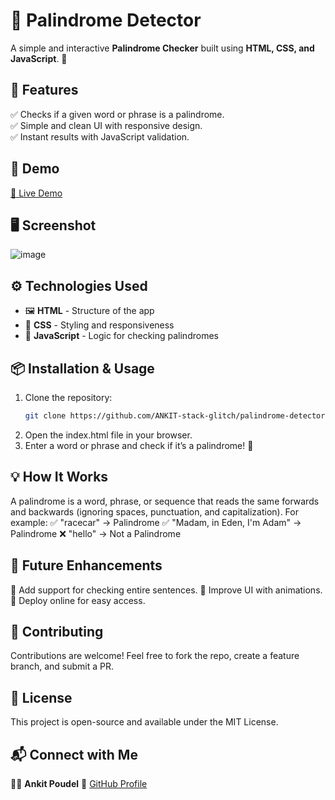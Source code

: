 # 🔁 Palindrome Detector

A simple and interactive **Palindrome Checker** built using **HTML, CSS, and JavaScript**. 🚀  

## 📌 Features  
✅ Checks if a given word or phrase is a palindrome.  
✅ Simple and clean UI with responsive design.  
✅ Instant results with JavaScript validation.  

## 🎥 Demo  
[🔗 Live Demo](https://ankit-stack-glitch.github.io/palindrome-detector/)


## 🖥️ Screenshot  
 
![image](https://github.com/user-attachments/assets/96085cff-d691-4f34-becf-fe14d67f3e45)


## ⚙️ Technologies Used  
- 🖼 **HTML** - Structure of the app  
- 🎨 **CSS** - Styling and responsiveness  
- 🚀 **JavaScript** - Logic for checking palindromes  

## 📦 Installation & Usage  
1. Clone the repository:  
   ```bash
   git clone https://github.com/ANKIT-stack-glitch/palindrome-detector.git
   
2. Open the index.html file in your browser.
3. Enter a word or phrase and check if it’s a palindrome! 🔄

   
## 💡 How It Works
   
A palindrome is a word, phrase, or sequence that reads the same forwards and backwards (ignoring spaces, punctuation, and capitalization).
For example:
✅ "racecar" → Palindrome
✅ "Madam, in Eden, I'm Adam" → Palindrome
❌ "hello" → Not a Palindrome


## 🚀 Future Enhancements
🔹 Add support for checking entire sentences.
🔹 Improve UI with animations.
🔹 Deploy online for easy access.


## 🙌 Contributing
Contributions are welcome! Feel free to fork the repo, create a feature branch, and submit a PR.


## 📝 License
This project is open-source and available under the MIT License.


## 📬 Connect with Me  
👨‍💻 **Ankit Poudel**
🔗 [GitHub Profile](https://github.com/ANKIT-stack-glitch)


